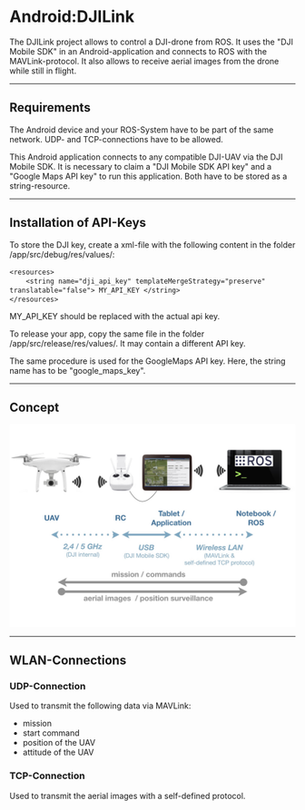 # Android:DJILink
The DJILink project allows to control a DJI-drone from ROS. It uses the "DJI Mobile SDK" in an Android-application and connects to ROS with the MAVLink-protocol. It also allows to receive aerial images from the drone while still in flight.

---
## Requirements
The Android device and your ROS-System have to be part of the same network. UDP- and TCP-connections have to be allowed.

This Android application connects to any compatible DJI-UAV via the DJI Mobile SDK. It is necessary to claim a "DJI Mobile SDK API key" and a "Google Maps API key" to run this application. Both have to be stored as a string-resource.

---
## Installation of API-Keys

To store the DJI key, create a xml-file with the following content in the folder /app/src/debug/res/values/:

```
<resources>
    <string name="dji_api_key" templateMergeStrategy="preserve" translatable="false"> MY_API_KEY </string>
</resources>
```
MY_API_KEY should be replaced with the actual api key.

To release your app, copy the same file in the folder /app/src/release/res/values/. It may contain a different API key.

The same procedure is used for the GoogleMaps API key. Here, the string name has to be "google_maps_key".

---

## Concept

![Image of the project concept](readme_images/concept.jpg)

---

## WLAN-Connections

### UDP-Connection
Used to transmit the following data via MAVLink:

* mission
* start command
* position of the UAV
* attitude of the UAV


### TCP-Connection
Used to transmit the aerial images with a self-defined protocol.
